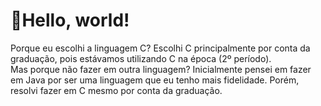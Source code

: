 <h1>🫡Hello, world!</h1>
<p>Porque eu escolhi a linguagem C? Escolhi C principalmente por conta da graduação, pois estávamos utilizando C na época (2º período).<br>
Mas porque não fazer em outra linguagem? Inicialmente pensei em fazer em Java por ser uma linguagem que eu tenho mais fidelidade. Porém, resolvi fazer em C mesmo por conta da graduação.
</p>

